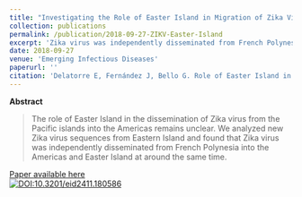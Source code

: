 ```yaml
---
title: "Investigating the Role of Easter Island in Migration of Zika Virus from South Pacific to Americas"
collection: publications
permalink: /publication/2018-09-27-ZIKV-Easter-Island
excerpt: 'Zika virus was independently disseminated from French Polynesia into the Americas and Easter Island at around the same time.'
date: 2018-09-27
venue: 'Emerging Infectious Diseases'
paperurl: ''
citation: 'Delatorre E, Fernández J, Bello G. Role of Easter Island in migration of Zika virus from South Pacific to Americas. <i>Emerg Infect Dis</i>. 2018 [date cited].'
---
```


**Abstract**

>The role of Easter Island in the dissemination of Zika virus from the Pacific islands into the Americas remains unclear. We analyzed new Zika virus sequences from Eastern Island and found that Zika virus was independently disseminated from French Polynesia into the Americas and Easter Island at around the same time.

[Paper available here](https://wwwnc.cdc.gov/eid/article/24/11/18-0586_article)<br>
[![DOI:10.3201/eid2411.180586](https://zenodo.org/badge/DOI/10.3201/eid2411.180586.svg)](https://doi.org/10.3201/eid2411.180586)
